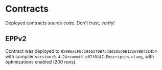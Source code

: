 # Contracts

Deployed contracts source code. Don't trust, verify!

## EPPv2

Contract was deployed to `0x986ecFEcC9163f0B7cddd10ad66122e7B8f2C4b4` with compiler `version:0.4.24+commit.e67f0147.Emscripten.clang`, with optimizations enabled (200 runs).

